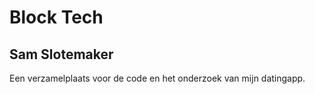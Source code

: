 # Block Tech
## Sam Slotemaker

Een verzamelplaats voor de code en het onderzoek van mijn datingapp.
